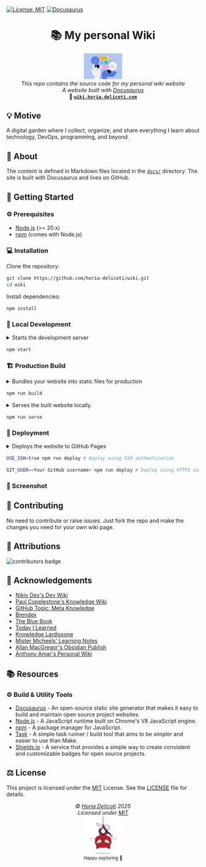 [![License: MIT](https://img.shields.io/badge/License-MIT-green.svg)][mit]
[![Docusaurus](https://img.shields.io/badge/Docs-Docusaurus-blue.svg)][docusaurus]

<h1 align="center">📚 My personal Wiki</h1>
<p align="center">
<a href="https://github.com/horia-delicoti/wiki"><img src="./images/wiki_logo.png" width="100"/></a><br>
<i>This repo contains the source code for my personal wiki website</i>
<br />
<i>A website built with <a href="https://docusaurus.io/">Docusaurus</a> </i>
<br />
<b> 🔗 <a href="https://wiki.horia.delicoti.com"><code>wiki.horia.delicoti.com</code></a></b> <br/>
</p>

## 💡 Motive

A digital garden where I collect, organize, and share everything I learn about technology, DevOps, programming, and beyond.

## 🧠 About

The content is defined in Markdown files located in the [`docs/`](/docs/) directory. The site is built with Docusaurus and lives on GitHub.

## 🚀 Getting Started

### ⚙️ Prerequisites

- [Node.js][nodejs_download] (>= 20.x)
- [npm][npm] (comes with Node.js)

### 💻 Installation

Clone the repository:

```sh
git clone https://github.com/horia-delicoti/wiki.git
cd wiki
```

Install dependencies:

```sh
npm install
```

### 🧪 Local Development

<details>
  <summary>Starts the development server</summary>

  `npm start` → `docusaurus start`

  ### Features:

  * Hot Reloading: Automatically refreshes when you make changes to your source files
  * Error Overlay: Displays helpful error messages in the browser when something goes wrong.
  * Debugging: Provides detailed stack traces and debugging information.
  * Faster Build Times: Optimized for quick feedback during development.

  <i>Use case: When you're actively developing and want to see changes immediately without manually refreshing the browser.</i>

</details>

```sh
npm start
```

### 🏗️ Production Build

<details>
  <summary>Bundles your website into static files for production</summary>

  `npm run build` → `docusaurus build`

  ### Features:

  * **Static Site Generation (SSG)**: Pre-renders all pages at build time for optimal performance and SEO
  * **Code Splitting**: Automatically splits JavaScript bundles by routes and components for faster loading
  * **Tree Shaking**: Removes unused code from the final bundle to reduce file sizes
  * **Minification**: Compresses HTML, CSS, and JavaScript files for optimal delivery
  * **Asset Optimization**: Optimizes images and static assets with content hashing for cache busting
  * **Bundle Analysis**: Creates optimized chunks with intelligent caching strategies
  * **Sitemap Generation**: Automatically creates `sitemap.xml` and RSS feeds for search engines
  * **Service Worker**: Generates offline functionality files (if enabled)

  <i>Use case: Preparing your website for deployment with maximum performance optimizations and SEO benefits.</i>

</details>

```sh
npm run build
```

<details>
  <summary>Serves the built website locally.</summary>

  `npm run serve` → `docusaurus serve`

  ### Features:

  * Serves the optimized production build of your website.
  * No hot reloading; serves static files as they are. You need to rebuild if you make changes.
  * Production optimizations: Minification, code splitting, and other optimizations for better performance.
  * Exactly what the users will see in production.

  <i>Use case: Testing your production build locally before deploying.</i>

</details>

```sh
npm run serve
```

### 🚀 Deployment

<details>
  <summary>Deploys the website to GitHub Pages</summary>

  `npm run deploy` → `docusaurus deploy`

  ### Technical Process:

  * **Automated Build**: Automatically runs `docusaurus build` to generate production files
  * **Git Integration**: Creates or switches to the `gh-pages` branch in your repository
  * **File Deployment**: Pushes the entire `build/` directory contents to the `gh-pages` branch
  * **GitHub Pages Activation**: Automatically configures GitHub Pages to serve from the `gh-pages` branch
  * **Domain Configuration**: Supports custom domains via `CNAME` file generation
  * **History Management**: Maintains deployment history and rollback capabilities
  * **CI/CD Compatible**: Works seamlessly with GitHub Actions and other CI/CD pipelines

  ### Prerequisites:
  * Repository must be configured with GitHub Pages settings
  * `organizationName` and `projectName` must be set in `docusaurus.config.js`
  * Git remote must be properly configured and authenticated

  <i>Use case: Automated deployment to GitHub Pages with zero-downtime and built-in rollback support.</i>

</details>

```sh
USE_SSH=true npm run deploy # Deploy using SSH authentication
```

```sh
GIT_USER=<Your GitHub username> npm run deploy # Deploy using HTTPS authentication
```

### 📸 Screenshot

## 🤝 Contributing

No need to contribute or raise issues. Just fork the repo and make the changes you need for your own wiki page.

## 🙌 Attributions

![contributors badge][readme-contribs]

## 🫡 Acknowledgements

- [Nikiv Dev's Dev Wiki](https://nikiv.dev/)
- [Paul Copplestone's Knowledge Wiki](https://paul.copplest.one/knowledge/)
- [GitHub Topic: Meta Knowledge](https://github.com/RichardLitt/meta-knowledge?tab=readme-ov-file)
- [Brendex](https://ltkmn.gitbook.io/brendex/)
- [The Blue Book](https://lyz-code.github.io/blue-book/)
- [Today I Learned](https://til.secretgeek.net/)
- [Knowledge Lardissone](https://knowledge-lardissone.vercel.app/#about-me)
- [Mister Micheels' Learning Notes](https://learning-notes.mistermicheels.com/about/about/)
- [Allan MacGregor's Obsidian Publish](https://publish.obsidian.md/allanmacgregor/Meta/Index)
- [Anthony Amar's Personal Wiki](https://anthonyamar.fr/Welcome+in+my+mind+%F0%9F%A7%A0)

## 📚 Resources

### ⚙️ Build & Utility Tools

- [Docusaurus][docusaurus] - An open-source static site generator that makes it easy to build and maintain open source project websites.
- [Node.js][nodejs] - A JavaScript runtime built on Chrome's V8 JavaScript engine.
- [npm][npm] - A package manager for JavaScript.
- [Task][task] - A simple task runner / build tool that aims to be simpler and easier to use than Make.
- [Shields.io][shields] - A service that provides a simple way to create consistent and customizable badges for open source projects.

## ⚖️ License

This project is licensed under the [MIT][mit] License. See the [LICENSE](/LICENSE) file for details.

<!-- License + Copyright -->
<p  align="center">
  <i>© <a href="https://horia.delicoti.com">Horia Delicoti</a> 2025</i><br>
  <i>Licensed under <a href="https://www.tldrlegal.com/license/mit-license">MIT</a></i><br>
  <a href="https://github.com/horia-delicoti"><img src="./images/octocat_spiderman.png" width="100" /></a><br>
  <sup>Happy exploring 🙂</sup>
</p>

<!-- Links -->
[readme-contribs]: https://readme-contribs.as93.net/contributors/horia-delicoti/wiki
[mit]: https://opensource.org/licenses/MIT
[docusaurus]: https://docusaurus.io/
[nodejs]: https://nodejs.org/en/
[nodejs_download]: https://nodejs.org/en/download
[npm]: https://www.npmjs.com/
[task]: https://taskfile.dev/
[shields]: https://shields.io/

<!-- Knowledge Hive -->
<!--
       _______
      /      /,
     /      //
    /______//
   (______(/
     ||  ||
     ||  ||   Projects 🛠️
     ||  ||   Knowledge 📚
     ||  ||   Wiki 📝
-->